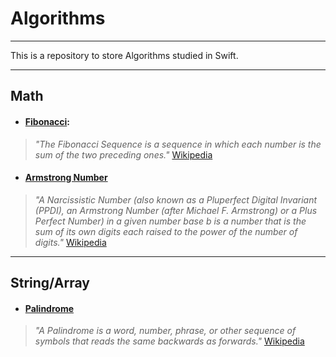 # Algorithms

---

This is a repository to store Algorithms studied in Swift.

---

## Math

* #### [Fibonacci](./Math/Fibonacci.swift):
>*"The Fibonacci Sequence is a sequence in which each number is the sum of the two preceding ones."* [Wikipedia](https://en.wikipedia.org/wiki/Fibonacci_sequence)

* #### [Armstrong Number](./Math/ArmstrongNumber.swift)
>*"A Narcissistic Number (also known as a Pluperfect Digital Invariant (PPDI), an Armstrong Number (after Michael F. Armstrong) or a Plus Perfect Number) in a given number base b is a number that is the sum of its own digits each raised to the power of the number of digits."* [Wikipedia](https://en.wikipedia.org/wiki/Narcissistic_number)

---

## String/Array

* #### [Palindrome](./String/Array/Palindrome.swift)
>*"A Palindrome is a word, number, phrase, or other sequence of symbols that reads the same backwards as forwards."* [Wikipedia](https://en.wikipedia.org/wiki/Palindrome)